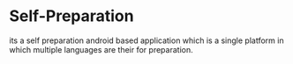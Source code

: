 # Self-Preparation
its a self preparation android based application which is a single platform in which multiple languages are their for preparation.
